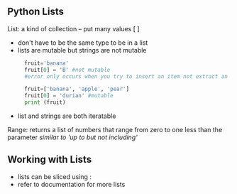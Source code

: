 ## Python Lists
List: a kind of collection – put many values [ ] </br>
- don't have to be the same type to be in a list
- lists are mutable but strings are not mutable
  ```python
    fruit='banana'
    fruit[0] = 'B' #not mutable
    #error only occurs when you try to insert an item not extract an item from a string

    fruit=['banana', 'apple', 'pear']
    fruit[0] = 'durian' #mutable
    print (fruit)
- list and strings are both iteratable

Range: returns a list of numbers that range from zero to one less than the parameter
*similar to 'up to but not including'*

## Working with Lists
- lists can be sliced using :
- refer to documentation for more lists
